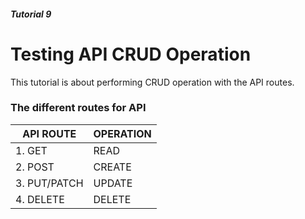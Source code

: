 ##### Tutorial 9
# Testing API CRUD Operation
This tutorial is about performing CRUD operation with the API routes.
### The different routes for API
| API ROUTE | OPERATION |
| --------- | --------- |
| 1. GET | READ |
| 2. POST | CREATE |
| 3. PUT/PATCH | UPDATE |
| 4. DELETE | DELETE |

